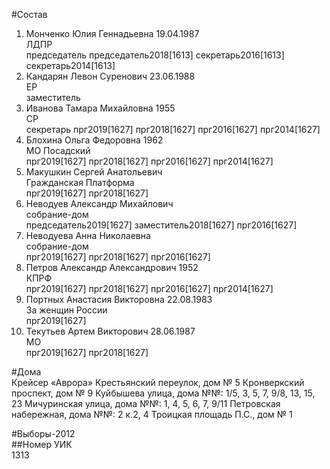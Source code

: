 #Состав  
1. Монченко Юлия Геннадьевна 19.04.1987  
    ЛДПР  
    председатель председатель2018[1613] секретарь2016[1613] секретарь2014[1613]  
2. Кандарян Левон Суренович 23.06.1988  
    ЕР  
    заместитель  
3. Иванова Тамара Михайловна 1955  
    СР  
    секретарь прг2019[1627] прг2018[1627] прг2016[1627] прг2014[1627]  
4. Блохина Ольга Федоровна 1962  
    МО Посадский  
    прг2019[1627] прг2018[1627] прг2016[1627] прг2014[1627]  
5. Макушкин Сергей Анатольевич  
    Гражданская Платформа  
    прг2019[1627] прг2018[1627]  
6. Неводуев Александр Михайлович  
    собрание-дом  
    председатель2019[1627] заместитель2018[1627] прг2016[1627]  
7. Неводуева Анна Николаевна  
    собрание-дом  
    прг2019[1627] прг2018[1627] прг2016[1627]  
8. Петров Александр Александрович 1952  
    КПРФ  
    прг2019[1627] прг2018[1627] прг2016[1627] прг2014[1627]  
9. Портных Анастасия Викторовна 22.08.1983  
    За женщин России  
    прг2019[1627]  
10. Текутьев Артем Викторович 28.06.1987  
    МО  
    прг2019[1627] прг2018[1627]  
  
#Дома  
Крейсер «Аврора» Крестьянский переулок, дом № 5 Кронверкский проспект, дом № 9 Куйбышева улица, дома №№: 1/5, 3, 5, 7, 9/8, 13, 15, 23  Мичуринская улица, дома №№: 1, 4, 5, 6, 7, 9/11 Петровская набережная, дома №№: 2 к.2, 4 Троицкая площадь П.С., дом № 1  
  
#Выборы-2012  
##Номер УИК  
1313  
